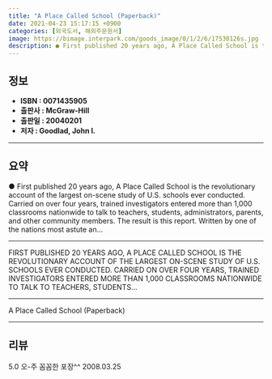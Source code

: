 ```yaml
---
title: "A Place Called School (Paperback)"
date: 2021-04-23 15:17:15 +0900
categories: [외국도서, 해외주문원서]
image: https://bimage.interpark.com/goods_image/0/1/2/6/17530126s.jpg
description: ● First published 20 years ago, A Place Called School is the revolutionary account of the largest on-scene study of U.S. schools ever conducted. Carried on ove
---
```


## **정보**

- **ISBN : 0071435905**
- **출판사 : McGraw-Hill**
- **출판일 : 20040201**
- **저자 : Goodlad, John I.**

------



## **요약**

●  First published 20 years ago, A Place Called School is the revolutionary account of the largest on-scene study of U.S. schools ever conducted. Carried on over four years, trained investigators entered more than 1,000 classrooms nationwide to talk to teachers, students, administrators, parents, and other community members. The result is this report. Written by one of the nations most astute an...

------

FIRST PUBLISHED 20 YEARS AGO, A PLACE CALLED SCHOOL IS THE REVOLUTIONARY ACCOUNT OF THE LARGEST ON-SCENE STUDY OF U.S. SCHOOLS EVER CONDUCTED. CARRIED ON OVER FOUR YEARS, TRAINED INVESTIGATORS ENTERED MORE THAN 1,000 CLASSROOMS NATIONWIDE TO TALK TO TEACHERS, STUDENTS... 

------


A Place Called School (Paperback) 

------


## **리뷰** 

5.0 오-주 꼼꼼한 포장^^ 2008.03.25 <br/>